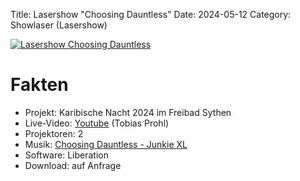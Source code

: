 Title: Lasershow "Choosing Dauntless"
Date: 2024-05-12
Category: Showlaser (Lasershow)

[![Lasershow Choosing Dauntless](https://img.youtube.com/vi/ARCyaRr-Fug/0.jpg)](https://www.youtube.com/watch?v=ARCyaRr-Fug)

# Fakten
* Projekt: Karibische Nacht 2024 im Freibad Sythen
* Live-Video: [Youtube](https://youtu.be/ARCyaRr-Fug) (Tobias Prohl)
* Projektoren: 2
* Musik: [Choosing Dauntless - Junkie XL](https://www.youtube.com/watch?v=FQHdjvcbMiw)
* Software: Liberation
* Download: auf Anfrage